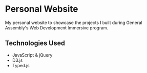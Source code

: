 # Personal Website

My personal website to showcase the projects I built during General Assembly's Web Development Immersive program. 

## Technologies Used
* JavaScript & jQuery
* D3.js
* Typed.js
